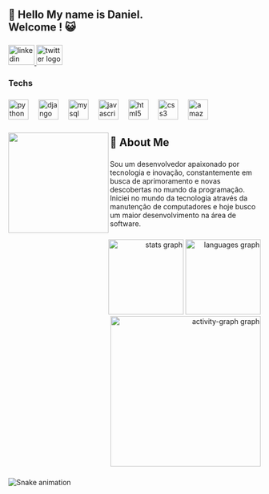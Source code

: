 <h2 align="left">👋 Hello My name is Daniel.<br>Welcome ! 😺</h2>

###

<div align="left">
  <a href="https://abrir.link/dGxNQ" target="_blank">
    <img src="https://raw.githubusercontent.com/maurodesouza/profile-readme-generator/master/src/assets/icons/social/linkedin/default.svg" width="52" height="40" alt="linkedin logo"  />
  </a>
  <a href="https://x.com/DanielRosa17472" target="_blank">
    <img src="https://raw.githubusercontent.com/maurodesouza/profile-readme-generator/master/src/assets/icons/social/twitter/default.svg" width="52" height="40" alt="twitter logo"  />
  </a>
</div>

###

<h3 align="left">Techs</h3>

###

<div align="left">
  <img src="https://cdn.jsdelivr.net/gh/devicons/devicon/icons/python/python-original.svg" height="40" alt="python logo"  />
  <img width="12" />
  <img src="https://cdn.jsdelivr.net/gh/devicons/devicon/icons/django/django-plain.svg" height="40" alt="django logo"  />
  <img width="12" />
  <img src="https://cdn.jsdelivr.net/gh/devicons/devicon/icons/mysql/mysql-original.svg" height="40" alt="mysql logo"  />
  <img width="12" />
  <img src="https://cdn.jsdelivr.net/gh/devicons/devicon/icons/javascript/javascript-original.svg" height="40" alt="javascript logo"  />
  <img width="12" />
  <img src="https://cdn.jsdelivr.net/gh/devicons/devicon/icons/html5/html5-original.svg" height="40" alt="html5 logo"  />
  <img width="12" />
  <img src="https://cdn.jsdelivr.net/gh/devicons/devicon/icons/css3/css3-original.svg" height="40" alt="css3 logo"  />
  <img width="12" />
  <img src="https://skillicons.dev/icons?i=aws" height="40" alt="amazonwebservices logo"  />
</div>

###

<img align="left" height="200" src="https://i.gifer.com/Wfn7.gif"  />

###

<h2 align="left">🎉 About Me</h2>

###

<p align="left">Sou um desenvolvedor apaixonado por tecnologia e inovação, constantemente em busca de aprimoramento e novas descobertas no mundo da programação. Iniciei no mundo da tecnologia através da manutenção de computadores e hoje busco um maior desenvolvimento na área de software.</p>

###

<div align="right">
  <img src="https://github-readme-stats.vercel.app/api?username=Olliner&hide_title=false&hide_rank=false&show_icons=true&include_all_commits=true&count_private=true&disable_animations=false&theme=panda&locale=en&hide_border=false&order=1&custom_title=Olliner%20Stats" height="150" alt="stats graph"  />
  <img src="https://github-readme-stats.vercel.app/api/top-langs?username=Olliner&locale=en&hide_title=false&layout=compact&card_width=320&langs_count=5&theme=panda&hide_border=false&order=2" height="150" alt="languages graph"  />
  <img src="https://github-readme-activity-graph.vercel.app/graph?username=Olliner&radius=16&theme=nightowl&area=true&order=5&custom_title=Olliner_Contribution" height="300" alt="activity-graph graph"  />
</div>

###

<img src="https://raw.githubusercontent.com/Olliner/Olliner/output/snake.svg" alt="Snake animation" />

###
